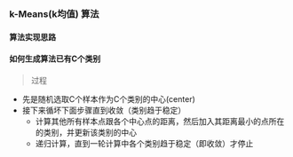### k-Means(k均值) 算法
  
#### 算法实现思路
  
#### 如何生成算法已有C个类别
> 过程
- 先是随机选取C个样本作为C个类别的中心(center)
- 接下来循坏下面步骤直到收敛（类别趋于稳定）
  - 计算其他所有样本点跟各个中心点的距离，然后加入其距离最小的点所在的类别，并更新该类别的中心
  - 递归计算，直到一轮计算中各个类别趋于稳定（即收敛）才停止